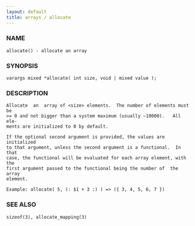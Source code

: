 ```yaml
---
layout: default
title: arrays / allocate
---
```






### NAME
    allocate() - allocate an array


### SYNOPSIS
    varargs mixed *allocate( int size, void | mixed value );


### DESCRIPTION
    Allocate  an  array of <size> elements.  The number of elements must be
    >= 0 and not bigger than a system maximum (usually ~10000).   All  ele‐
    ments are initialized to 0 by default.

    If the optional second argument is provided, the values are initialized
    to that argument, unless the second argument is a functional.  In  that
    case, the functional will be evaluated for each array element, with the
    first argument passed to the functional being the number of  the  array
    element.

    Example: allocate( 5, (: $1 + 3 :) ) => ({ 3, 4, 5, 6, 7 })


### SEE ALSO
    sizeof(3), allocate_mapping(3)



